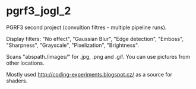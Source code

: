 # pgrf3_jogl_2
PGRF3 second project (convultion filtres - multiple pipeline runs).

Display filters: "No effect", "Gaussian Blur", "Edge detection", "Emboss", "Sharpness", "Grayscale", "Pixelization", "Brightness".

Scans "abspath./images/" for .jpg, .png and .gif.
You can use pictures from other locations.

Mostly used http://coding-experiments.blogspot.cz/ as a source for shaders.